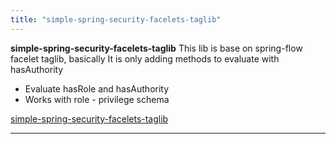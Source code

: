 ```yaml
---
title: "simple-spring-security-facelets-taglib"
---
```

**simple-spring-security-facelets-taglib**
This lib is base on spring-flow facelet taglib, basically It is only adding methods to evaluate with hasAuthority

  - Evaluate hasRole and hasAuthority  
  - Works with role - privilege schema

[simple-spring-security-facelets-taglib](https://github.com/neo-lestat/simple-spring-security-facelets-taglib)

---
